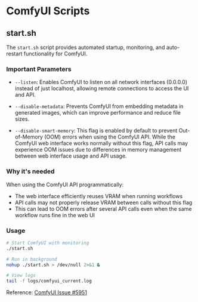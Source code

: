 # ComfyUI Scripts

## start.sh

The `start.sh` script provides automated startup, monitoring, and auto-restart functionality for ComfyUI.

### Important Parameters

- `--listen`: Enables ComfyUI to listen on all network interfaces (0.0.0.0) instead of just localhost, allowing remote connections to access the UI and API.

- `--disable-metadata`: Prevents ComfyUI from embedding metadata in generated images, which can improve performance and reduce file sizes.

- `--disable-smart-memory`: This flag is enabled by default to prevent Out-of-Memory (OOM) errors when using the ComfyUI API. While the ComfyUI web interface works normally without this flag, API calls may experience OOM issues due to differences in memory management between web interface usage and API usage.

### Why it's needed

When using the ComfyUI API programmatically:
- The web interface efficiently reuses VRAM when running workflows
- API calls may not properly release VRAM between calls without this flag
- This can lead to OOM errors after several API calls even when the same workflow runs fine in the web UI

### Usage

```bash
# Start ComfyUI with monitoring
./start.sh

# Run in background
nohup ./start.sh > /dev/null 2>&1 &

# View logs
tail -f logs/comfyui_current.log
```

Reference: [ComfyUI Issue #5951](https://github.com/comfyanonymous/ComfyUI/issues/5951)
